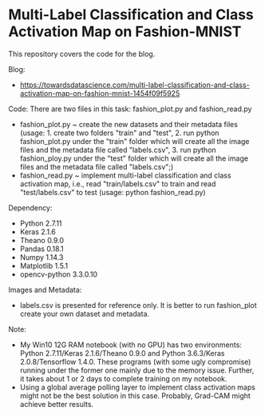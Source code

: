 # Multi-Label Classification and Class Activation Map on Fashion-MNIST

This repository covers the code for the blog.

Blog: 
- https://towardsdatascience.com/multi-label-classification-and-class-activation-map-on-fashion-mnist-1454f09f5925

Code:
There are two files in this task: fashion_plot.py and fashion_read.py
- fashion_plot.py ~ create the new datasets and their metadata files
  (usage: 1. create two folders "train" and "test", 2. run python fashion_plot.py under the "train" folder which will create all the image files and the metadata file called "labels.csv", 3. run python fashion_ploy.py under the "test" folder which will create all the image files and the metadata file called "labels.csv";)
- fashion_read.py ~ implement multi-label classification and class activation map, i.e., read "train/labels.csv" to train and read "test/labels.csv" to test
  (usage: python fashion_read.py)

Dependency:
- Python 2.7.11
- Keras 2.1.6
- Theano 0.9.0 
- Pandas 0.18.1
- Numpy 1.14.3
- Matplotlib 1.5.1
- opencv-python 3.3.0.10

Images and Metadata:
- labels.csv is presented for reference only. It is better to run fashion_plot create your own dataset and metadata.

Note:
- My Win10 12G RAM notebook (with no GPU) has two environments: Python 2.7.11/Keras 2.1.6/Theano 0.9.0 and Python 3.6.3/Keras 2.0.8/Tensorflow 1.4.0. These programs (with some ugly compromise) running under the former one mainly due to the memory issue. Further, it takes about 1 or 2 days to complete training on my notebook. 
- Using a global average polling layer to implement class activation maps might not be the best solution in this case. Probably, Grad-CAM might achieve better results.

